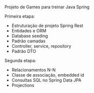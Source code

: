 Projeto de Games para treinar Java Spring

Primeira etapa:
- Estruturação de projeto Spring Rest
- Entidades e ORM
- Database seeding
- Padrão camadas
- Controller, service, repository
- Padrão DTO

Segunda etapa:
- Relacionamentos N-N
- Classe de associação, embedded id
- Consultas SQL no Spring Data JPA
- Projections
